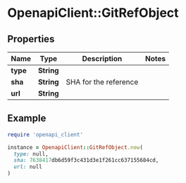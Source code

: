 # OpenapiClient::GitRefObject

## Properties

| Name | Type | Description | Notes |
| ---- | ---- | ----------- | ----- |
| **type** | **String** |  |  |
| **sha** | **String** | SHA for the reference |  |
| **url** | **String** |  |  |

## Example

```ruby
require 'openapi_client'

instance = OpenapiClient::GitRefObject.new(
  type: null,
  sha: 7638417db6d59f3c431d3e1f261cc637155684cd,
  url: null
)
```

